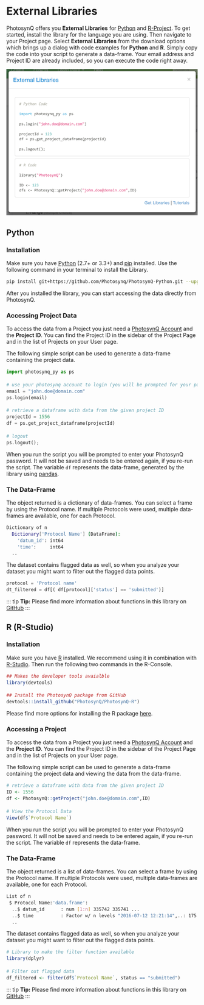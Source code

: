 # External Libraries

PhotosynQ offers you **External Libraries** for [Python] and [R-Project]. To get started, install the library for the language you are using. Then navigate to your Project page. Select **External Libraries** from the download options which brings up a dialog with code examples for **Python** and **R**. Simply copy the code into your script to generate a data-frame. Your email address and Project ID are already included, so you can execute the code right away.

![Dialog with code snippet to import the Project data into a data-frame](./images/external-libraries.png)

## Python

### Installation

Make sure you have [Python] (2.7+ or 3.3+) and [pip](https://pypi.org/project/pip/) installed. Use the following command in your terminal to install the Library.

```bash
pip install git+https://github.com/Photosynq/PhotosynQ-Python.git --upgrade --no-cache-dir
```

After you installed the library, you can start accessing the data directly from PhotosynQ.

### Accessing Project Data

To access the data from a Project you just need a [PhotosynQ Account](../account/create-an-account.md) and the **Project ID**. You can find the Project ID in the sidebar of the Project Page and in the list of Projects on your User page.

The following simple script can be used to generate a data-frame containing the project data.

```python
import photosynq_py as ps

# use your photosynq account to login (you will be prompted for your password)
email = "john.doe@domain.com"
ps.login(email)

# retrieve a dataframe with data from the given project ID
projectId = 1556
df = ps.get_project_dataframe(projectId)

# logout
ps.logout();
```

When you run the script you will be prompted to enter your PhotosynQ password. It will not be saved and needs to be entered again, if you re-run the script. The variable `df` represents the data-frame, generated by the library using [pandas](http://pandas.pydata.org/pandas-docs/stable/generated/pandas.DataFrame.html).

### The Data-Frame

The object returned is a dictionary of data-frames. You can select a frame by using the Protocol name. If multiple Protocols were used, multiple data-frames are available, one for each Protocol.

```bash
Dictionary of n
  Dictionary['Protocol Name'] (DataFrame):
    'datum_id': int64
    'time':     int64
  ..
```

The dataset contains flagged data as well, so when you analyze your dataset you might want to filter out the flagged data points.

```python
protocol = 'Protocol name'
dt_filtered = df[( df[protocol]['status'] == 'submitted')]
```

::: tip
**Tip:** Please find more information about functions in this library on [GitHub](https://github.com/Photosynq/PhotosynQ-Python)
:::

## R (R-Studio)

### Installation

Make sure you have [R][R-Project] installed. We recommend using it in combination with [R-Studio](https://www.rstudio.com/). Then run the following two commands in the R-Console.

```r
## Makes the developer tools avaialble
library(devtools)

## Install the PhotosynQ package from GitHub
devtools::install_github("PhotosynQ/PhotosynQ-R")
```

Please find more options for installing the R package [here](https://github.com/Photosynq/PhotosynQ-R#installation).

### Accessing a Project

To access the data from a Project you just need a [PhotosynQ Account](account/create-an-account) and the **Project ID**. You can find the Project ID in the sidebar of the Project Page and in the list of Projects on your User page.

The following simple script can be used to generate a data-frame containing the project data and viewing the data from the data-frame.

```r
# retrieve a dataframe with data from the given project ID
ID <- 1556
df <- PhotosynQ::getProject("john.doe@domain.com",ID)

# View the Protocol Data
View(df$`Protocol Name`)
```

When you run the script you will be prompted to enter your PhotosynQ password. It will not be saved and needs to be entered again, if you re-run the script. The variable `df` represents the data-frame.

### The Data-Frame

The object returned is a list of data-frames. You can select a frame by using the Protocol name. If multiple Protocols were used, multiple data-frames are available, one for each Protocol.

```bash
List of n
 $ Protocol Name:'data.frame':
  ..$ datum_id      : num [1:n] 335742 335741 ...
  ..$ time          : Factor w/ n levels "2016-07-12 12:21:14",..: 175 ...
  ..
```

The dataset contains flagged data as well, so when you analyze your dataset you might want to filter out the flagged data points.

```r
# Library to make the filter function available
library(dplyr)

# Filter out flagged data
df_filtered <- filter(df$`Protocol Name`, status == "submitted")
```

::: tip
**Tip:** Please find more information about functions in this library on [GitHub](https://github.com/Photosynq/PhotosynQ-R)
:::

[Python]: https://www.python.org/
[R-Project]: https://www.r-project.org/
